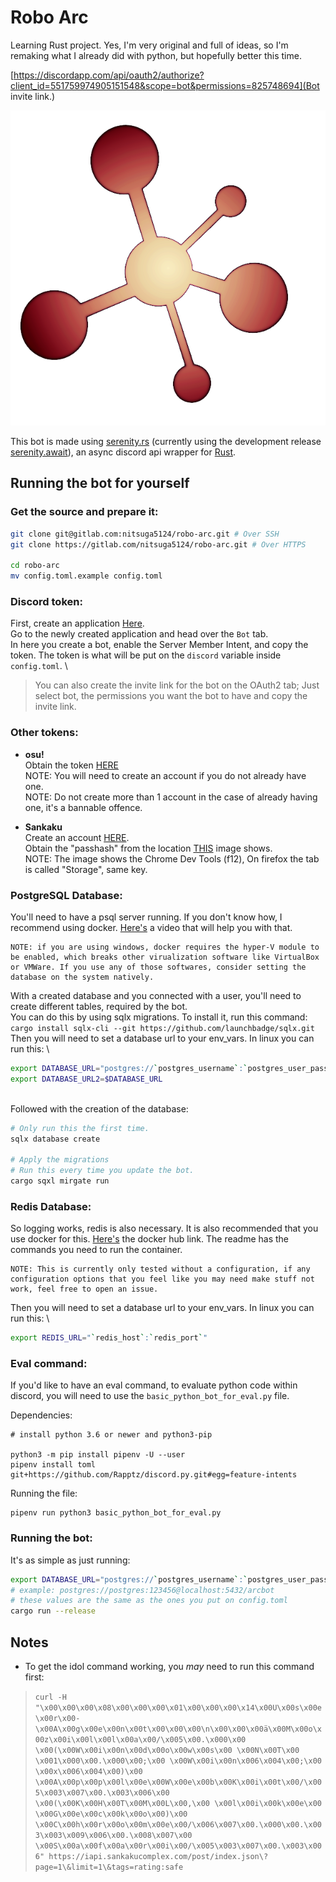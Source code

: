 # **Robo Arc**
Learning Rust project. Yes, I'm very original and full of ideas, so I'm remaking what I already did with python, but hopefully better this time.

[https://discordapp.com/api/oauth2/authorize?client_id=551759974905151548&scope=bot&permissions=825748694](Bot invite link.)

![Bot profile picture](PFP.png "Bot's profile picture")

This bot is made using [serenity.rs](https://github.com/serenity-rs/serenity/) (currently using the development release [serenity.await](https://github.com/Lakelezz/serenity/blob/await/)), an async discord api wrapper for [Rust](https://www.rust-lang.org/).

## __Running the bot for yourself__

### __**Get the source and prepare it**__:

```bash
git clone git@gitlab.com:nitsuga5124/robo-arc.git # Over SSH
git clone https://gitlab.com/nitsuga5124/robo-arc.git # Over HTTPS

cd robo-arc
mv config.toml.example config.toml
```

### __**Discord token**__:

First, create an application [Here](https://discordapp.com/developers/applications/).
\
Go to the newly created application and head over the `Bot` tab.
\
In here you create a bot, enable the Server Member Intent, and copy the token. The token is what will be put on the `discord` variable inside `config.toml`.
\
> You can also create the invite link for the bot on the OAuth2 tab; Just select bot, the permissions you want the bot to have and copy the invite link.

### __**Other tokens**__:

- __osu!__
\
    Obtain the token [HERE](https://osu.ppy.sh/p/api/)
\
    NOTE: You will need to create an account if you do not already have one.
\
    NOTE: Do not create more than 1 account in the case of already having one, it's a bannable offence.

- __Sankaku__
\
    Create an account [HERE](https://idol.sankakucomplex.com/user/signup).
\
    Obtain the "passhash" from the location [THIS](https://forum.sankakucomplex.com/t/channel-api-for-discord-integration/2204/7) image shows.
\
    NOTE: The image shows the Chrome Dev Tools (f12), On firefox the tab is called "Storage", same key.


### __**PostgreSQL Database**__:

You'll need to have a psql server running. If you don't know how, I recommend using docker. [Here's](https://www.youtube.com/watch?v=aHbE3pTyG-Q) a video that will help you with that.

    NOTE: if you are using windows, docker requires the hyper-V module to be enabled, which breaks other virualization software like VirtualBox or VMWare. If you use any of those softwares, consider setting the database on the system natively.

With a created database and you connected with a user, you'll need to create different tables, required by the bot.
\
You can do this by using sqlx migrations. To install it, run this command:
\
`cargo install sqlx-cli --git https://github.com/launchbadge/sqlx.git`
\
Then you will need to set a database url to your env_vars. In linux you can run this:
\
```bash
export DATABASE_URL="postgres://`postgres_username`:`postgres_user_password`@`postgres_host`:`postgres_port`/`postgres_database`"
export DATABASE_URL2=$DATABASE_URL
```
\
Followed with the creation of the database:
```bash
# Only run this the first time.
sqlx database create

# Apply the migrations
# Run this every time you update the bot.
cargo sqxl mirgate run
```

### __**Redis Database**__:
So logging works, redis is also necessary. It is also recommended that you use docker for this.
[Here's](https://hub.docker.com/_/redis) the docker hub link. The readme has the commands you need to run the container.

    NOTE: This is currently only tested without a configuration, if any configuration options that you feel like you may need make stuff not work, feel free to open an issue.

Then you will need to set a database url to your env_vars. In linux you can run this:
\
```bash
export REDIS_URL="`redis_host`:`redis_port`"
```

### __**Eval command**__:
If you'd like to have an eval command, to evaluate python code within discord, you will need to use the `basic_python_bot_for_eval.py` file.

Dependencies:
```
# install python 3.6 or newer and python3-pip

python3 -m pip install pipenv -U --user
pipenv install toml git+https://github.com/Rapptz/discord.py.git#egg=feature-intents
```
Running the file:
```
pipenv run python3 basic_python_bot_for_eval.py
```

### __**Running the bot**__:

It's as simple as just running:

```bash
export DATABASE_URL="postgres://`postgres_username`:`postgres_user_password`@`postgres_ip`:`postgres_port`/`postgres_database`"
# example: postgres://postgres:123456@localhost:5432/arcbot
# these values are the same as the ones you put on config.toml
cargo run --release
```

## Notes

- To get the idol command working, you *may* need to run this command first:
> `curl -H "\x00\x00\x00\x08\x00\x00\x00\x01\x00\x00\x00\x14\x00U\x00s\x00e\x00r\x00-\x00A\x00g\x00e\x00n\x00t\x00\x00\x00\n\x00\x00\x00ä\x00M\x00o\x00z\x00i\x00l\x00l\x00a\x00/\x005\x00.\x000\x00 \x00(\x00W\x00i\x00n\x00d\x00o\x00w\x00s\x00 \x00N\x00T\x00 \x001\x000\x00.\x000\x00;\x00 \x00W\x00i\x00n\x006\x004\x00;\x00 \x00x\x006\x004\x00)\x00 \x00A\x00p\x00p\x00l\x00e\x00W\x00e\x00b\x00K\x00i\x00t\x00/\x005\x003\x007\x00.\x003\x006\x00 \x00(\x00K\x00H\x00T\x00M\x00L\x00,\x00 \x00l\x00i\x00k\x00e\x00 \x00G\x00e\x00c\x00k\x00o\x00)\x00 \x00C\x00h\x00r\x00o\x00m\x00e\x00/\x006\x007\x00.\x000\x00.\x003\x003\x009\x006\x00.\x008\x007\x00 \x00S\x00a\x00f\x00a\x00r\x00i\x00/\x005\x003\x007\x00.\x003\x006" https://iapi.sankakucomplex.com/post/index.json\?page=1\&limit=1\&tags=rating:safe`
